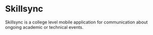 # Skillsync
Skillsync is a college level mobile application for communication about ongoing academic or technical events.
